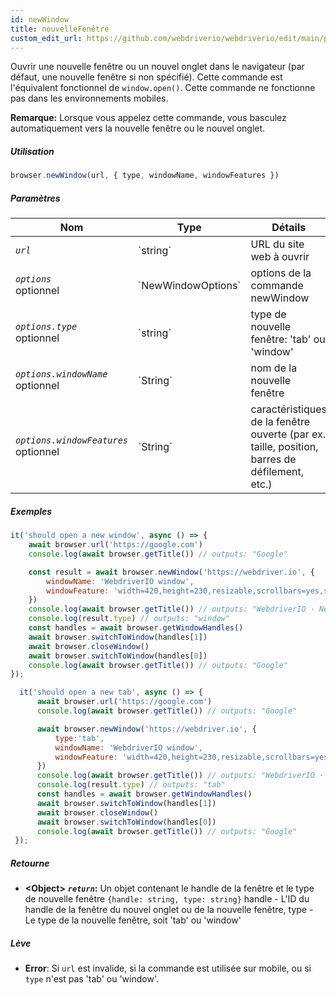 ```yaml
---
id: newWindow
title: nouvelleFenêtre
custom_edit_url: https://github.com/webdriverio/webdriverio/edit/main/packages/webdriverio/src/commands/browser/newWindow.ts
---
```


Ouvrir une nouvelle fenêtre ou un nouvel onglet dans le navigateur (par défaut, une nouvelle fenêtre si non spécifié).
Cette commande est l'équivalent fonctionnel de `window.open()`. Cette commande ne fonctionne pas dans les environnements mobiles.

__Remarque:__ Lorsque vous appelez cette commande, vous basculez automatiquement vers la nouvelle fenêtre ou le nouvel onglet.

##### Utilisation

```js
browser.newWindow(url, { type, windowName, windowFeatures })
```

##### Paramètres

<table>
  <thead>
    <tr>
      <th>Nom</th><th>Type</th><th>Détails</th>
    </tr>
  </thead>
  <tbody>
    <tr>
      <td><code><var>url</var></code></td>
      <td>`string`</td>
      <td>URL du site web à ouvrir</td>
    </tr>
    <tr>
      <td><code><var>options</var></code><br /><span className="label labelWarning">optionnel</span></td>
      <td>`NewWindowOptions`</td>
      <td>options de la commande newWindow</td>
    </tr>
    <tr>
      <td><code><var>options.type</var></code><br /><span className="label labelWarning">optionnel</span></td>
      <td>`string`</td>
      <td>type de nouvelle fenêtre: 'tab' ou 'window'</td>
    </tr>
    <tr>
      <td><code><var>options.windowName</var></code><br /><span className="label labelWarning">optionnel</span></td>
      <td>`String`</td>
      <td>nom de la nouvelle fenêtre</td>
    </tr>
    <tr>
      <td><code><var>options.windowFeatures</var></code><br /><span className="label labelWarning">optionnel</span></td>
      <td>`String`</td>
      <td>caractéristiques de la fenêtre ouverte (par ex. taille, position, barres de défilement, etc.)</td>
    </tr>
  </tbody>
</table>

##### Exemples

```js title="newWindowSync.js"
it('should open a new window', async () => {
    await browser.url('https://google.com')
    console.log(await browser.getTitle()) // outputs: "Google"

    const result = await browser.newWindow('https://webdriver.io', {
        windowName: 'WebdriverIO window',
        windowFeature: 'width=420,height=230,resizable,scrollbars=yes,status=1',
    })
    console.log(await browser.getTitle()) // outputs: "WebdriverIO · Next-gen browser and mobile automation test framework for Node.js"
    console.log(result.type) // outputs: "window"
    const handles = await browser.getWindowHandles()
    await browser.switchToWindow(handles[1])
    await browser.closeWindow()
    await browser.switchToWindow(handles[0])
    console.log(await browser.getTitle()) // outputs: "Google"
});

```

```js title="newTabSync.js"
  it('should open a new tab', async () => {
      await browser.url('https://google.com')
      console.log(await browser.getTitle()) // outputs: "Google"

      await browser.newWindow('https://webdriver.io', {
          type:'tab',
          windowName: 'WebdriverIO window',
          windowFeature: 'width=420,height=230,resizable,scrollbars=yes,status=1',
      })
      console.log(await browser.getTitle()) // outputs: "WebdriverIO · Next-gen browser and mobile automation test framework for Node.js"
      console.log(result.type) // outputs: "tab"
      const handles = await browser.getWindowHandles()
      await browser.switchToWindow(handles[1])
      await browser.closeWindow()
      await browser.switchToWindow(handles[0])
      console.log(await browser.getTitle()) // outputs: "Google"
 });
```

##### Retourne

- **&lt;Object&gt;**
            **<code><var>return</var></code>:**           Un objet contenant le handle de la fenêtre et le type de nouvelle fenêtre `{handle: string, type: string}` handle - L'ID du handle de la fenêtre du nouvel onglet ou de la nouvelle fenêtre, type - Le type de la nouvelle fenêtre, soit 'tab' ou 'window'    
##### Lève

- **Error**:  Si `url` est invalide, si la commande est utilisée sur mobile, ou si `type` n'est pas 'tab' ou 'window'.
